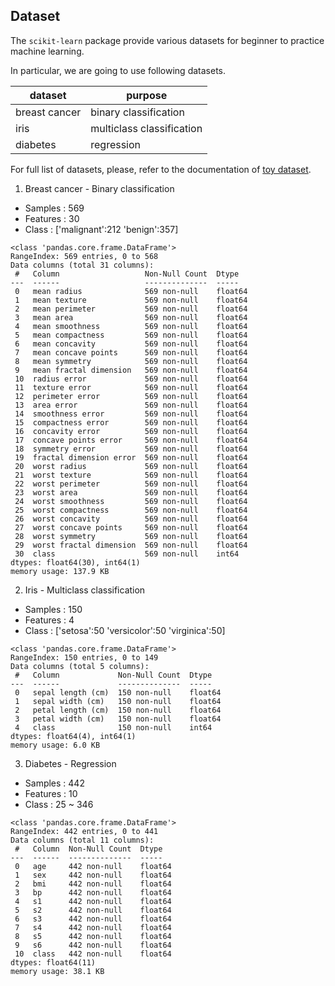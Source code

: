 ## Dataset

The `scikit-learn` package provide various datasets for beginner to practice machine learning.

In particular, we are going to use following datasets.

| dataset | purpose |
| --- | --- |
| breast cancer | binary classification |
| iris | multiclass classification |
| diabetes | regression |

For full list of datasets, please, refer to the documentation of [toy dataset](https://scikit-learn.org/stable/datasets/toy_dataset.html).

1. Breast cancer - Binary classification

- Samples : 569
- Features : 30
- Class : ['malignant':212 'benign':357]

```
<class 'pandas.core.frame.DataFrame'>
RangeIndex: 569 entries, 0 to 568
Data columns (total 31 columns):
 #   Column                   Non-Null Count  Dtype  
---  ------                   --------------  -----  
 0   mean radius              569 non-null    float64
 1   mean texture             569 non-null    float64
 2   mean perimeter           569 non-null    float64
 3   mean area                569 non-null    float64
 4   mean smoothness          569 non-null    float64
 5   mean compactness         569 non-null    float64
 6   mean concavity           569 non-null    float64
 7   mean concave points      569 non-null    float64
 8   mean symmetry            569 non-null    float64
 9   mean fractal dimension   569 non-null    float64
 10  radius error             569 non-null    float64
 11  texture error            569 non-null    float64
 12  perimeter error          569 non-null    float64
 13  area error               569 non-null    float64
 14  smoothness error         569 non-null    float64
 15  compactness error        569 non-null    float64
 16  concavity error          569 non-null    float64
 17  concave points error     569 non-null    float64
 18  symmetry error           569 non-null    float64
 19  fractal dimension error  569 non-null    float64
 20  worst radius             569 non-null    float64
 21  worst texture            569 non-null    float64
 22  worst perimeter          569 non-null    float64
 23  worst area               569 non-null    float64
 24  worst smoothness         569 non-null    float64
 25  worst compactness        569 non-null    float64
 26  worst concavity          569 non-null    float64
 27  worst concave points     569 non-null    float64
 28  worst symmetry           569 non-null    float64
 29  worst fractal dimension  569 non-null    float64
 30  class                    569 non-null    int64  
dtypes: float64(30), int64(1)
memory usage: 137.9 KB
```

2. Iris - Multiclass classification

- Samples : 150
- Features : 4
- Class : ['setosa':50 'versicolor':50 'virginica':50] 

```
<class 'pandas.core.frame.DataFrame'>
RangeIndex: 150 entries, 0 to 149
Data columns (total 5 columns):
 #   Column             Non-Null Count  Dtype  
---  ------             --------------  -----  
 0   sepal length (cm)  150 non-null    float64
 1   sepal width (cm)   150 non-null    float64
 2   petal length (cm)  150 non-null    float64
 3   petal width (cm)   150 non-null    float64
 4   class              150 non-null    int64  
dtypes: float64(4), int64(1)
memory usage: 6.0 KB
```

3. Diabetes - Regression

- Samples : 442
- Features : 10
- Class : 25 ~ 346

```
<class 'pandas.core.frame.DataFrame'>
RangeIndex: 442 entries, 0 to 441
Data columns (total 11 columns):
 #   Column  Non-Null Count  Dtype  
---  ------  --------------  -----  
 0   age     442 non-null    float64
 1   sex     442 non-null    float64
 2   bmi     442 non-null    float64
 3   bp      442 non-null    float64
 4   s1      442 non-null    float64
 5   s2      442 non-null    float64
 6   s3      442 non-null    float64
 7   s4      442 non-null    float64
 8   s5      442 non-null    float64
 9   s6      442 non-null    float64
 10  class   442 non-null    float64
dtypes: float64(11)
memory usage: 38.1 KB
```

